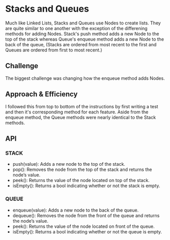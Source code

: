 # Stacks and Queues
Much like Linked Lists, Stacks and Queues use Nodes to create lists. They are quite similar to one another with the exception of the differening methods for adding Nodes. Stack's push method adds a new Node to the top of the stack whereas Queue's enqueue method adds a new Node to the back of the queue, (Stacks are ordered from most recent to the first and Queues are ordered from first to most recent.)

## Challenge
The biggest challenge was changing how the enqueue method adds Nodes.

## Approach & Efficiency
I followed this from top to bottom of the instructions by first writing a test and then it's corresponding method for each feature. Aside from the enqueue method, the Queue methods were nearly identical to the Stack methods. 

## API
### STACK
- push(value): Adds a new node to the top of the stack.
- pop(): Removes the node from the top of the stack and returns the node’s value.
- peek(): Returns the value of the node located on top of the stack.
- isEmpty(): Returns a bool indicating whether or not the stack is empty.
### QUEUE
- enqueue(value): Adds a new node to the back of the queue.
- dequeue(): Removes the node from the front of the queue and returns the node’s value.
- peek(): Returns the value of the node located on front of the queue.
- isEmpty(): Returns a bool indicating whether or not the queue is empty.